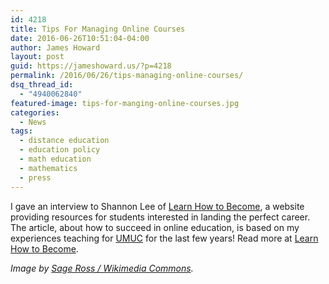 ```yaml
---
id: 4218
title: Tips For Managing Online Courses
date: 2016-06-26T10:51:04-04:00
author: James Howard
layout: post
guid: https://jameshoward.us/?p=4218
permalink: /2016/06/26/tips-managing-online-courses/
dsq_thread_id:
  - "4940062840"
featured-image: tips-for-manging-online-courses.jpg
categories:
  - News
tags:
  - distance education
  - education policy
  - math education
  - mathematics
  - press
---
```

I gave an interview to Shannon Lee of [Learn How to
Become](http://www.learnhowtobecome.org), a website providing
resources for students interested in landing the perfect career.
The article, about how to succeed in online education, is based on
my experiences teaching for [UMUC](/teaching/mathematics) for the
last few years!  Read more at [Learn How to Become](http://www.learnhowtobecome.org/online-universities-and-colleges/).

_Image by [Sage Ross / Wikimedia
Commons](https://commons.wikimedia.org/wiki/File:Advanced_editing_workshop_at_Wikipedia_in_Higher_Education_Summit,_2011-07-09.jpg)._
